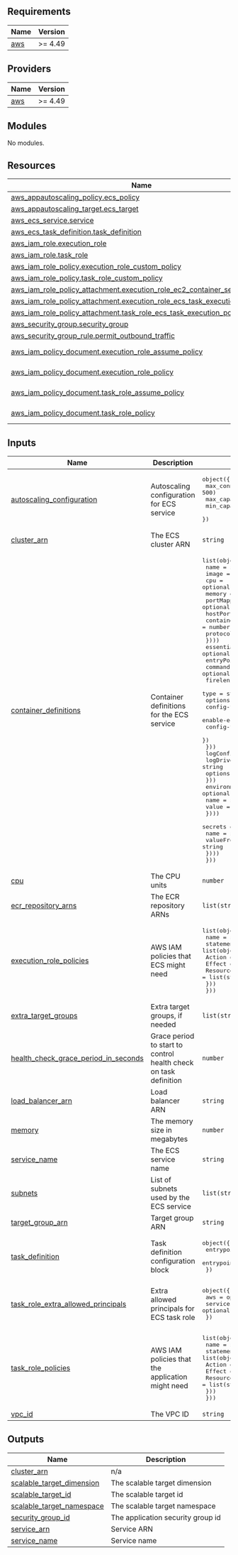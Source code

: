 <!-- BEGIN_TF_DOCS -->
## Requirements

| Name | Version |
|------|---------|
| <a name="requirement_aws"></a> [aws](#requirement\_aws) | >= 4.49 |

## Providers

| Name | Version |
|------|---------|
| <a name="provider_aws"></a> [aws](#provider\_aws) | >= 4.49 |

## Modules

No modules.

## Resources

| Name | Type |
|------|------|
| [aws_appautoscaling_policy.ecs_policy](https://registry.terraform.io/providers/hashicorp/aws/latest/docs/resources/appautoscaling_policy) | resource |
| [aws_appautoscaling_target.ecs_target](https://registry.terraform.io/providers/hashicorp/aws/latest/docs/resources/appautoscaling_target) | resource |
| [aws_ecs_service.service](https://registry.terraform.io/providers/hashicorp/aws/latest/docs/resources/ecs_service) | resource |
| [aws_ecs_task_definition.task_definition](https://registry.terraform.io/providers/hashicorp/aws/latest/docs/resources/ecs_task_definition) | resource |
| [aws_iam_role.execution_role](https://registry.terraform.io/providers/hashicorp/aws/latest/docs/resources/iam_role) | resource |
| [aws_iam_role.task_role](https://registry.terraform.io/providers/hashicorp/aws/latest/docs/resources/iam_role) | resource |
| [aws_iam_role_policy.execution_role_custom_policy](https://registry.terraform.io/providers/hashicorp/aws/latest/docs/resources/iam_role_policy) | resource |
| [aws_iam_role_policy.task_role_custom_policy](https://registry.terraform.io/providers/hashicorp/aws/latest/docs/resources/iam_role_policy) | resource |
| [aws_iam_role_policy_attachment.execution_role_ec2_container_service_policy](https://registry.terraform.io/providers/hashicorp/aws/latest/docs/resources/iam_role_policy_attachment) | resource |
| [aws_iam_role_policy_attachment.execution_role_ecs_task_execution_policy](https://registry.terraform.io/providers/hashicorp/aws/latest/docs/resources/iam_role_policy_attachment) | resource |
| [aws_iam_role_policy_attachment.task_role_ecs_task_execution_policy](https://registry.terraform.io/providers/hashicorp/aws/latest/docs/resources/iam_role_policy_attachment) | resource |
| [aws_security_group.security_group](https://registry.terraform.io/providers/hashicorp/aws/latest/docs/resources/security_group) | resource |
| [aws_security_group_rule.permit_outbound_traffic](https://registry.terraform.io/providers/hashicorp/aws/latest/docs/resources/security_group_rule) | resource |
| [aws_iam_policy_document.execution_role_assume_policy](https://registry.terraform.io/providers/hashicorp/aws/latest/docs/data-sources/iam_policy_document) | data source |
| [aws_iam_policy_document.execution_role_policy](https://registry.terraform.io/providers/hashicorp/aws/latest/docs/data-sources/iam_policy_document) | data source |
| [aws_iam_policy_document.task_role_assume_policy](https://registry.terraform.io/providers/hashicorp/aws/latest/docs/data-sources/iam_policy_document) | data source |
| [aws_iam_policy_document.task_role_policy](https://registry.terraform.io/providers/hashicorp/aws/latest/docs/data-sources/iam_policy_document) | data source |

## Inputs

| Name | Description | Type | Default | Required |
|------|-------------|------|---------|:--------:|
| <a name="input_autoscaling_configuration"></a> [autoscaling\_configuration](#input\_autoscaling\_configuration) | Autoscaling configuration for ECS service | <pre>object({<br>    max_connections_per_container = optional(number, 500)<br>    max_capacity                  = number<br>    min_capacity                  = number<br>  })</pre> | n/a | yes |
| <a name="input_cluster_arn"></a> [cluster\_arn](#input\_cluster\_arn) | The ECS cluster ARN | `string` | n/a | yes |
| <a name="input_container_definitions"></a> [container\_definitions](#input\_container\_definitions) | Container definitions for the ECS service | <pre>list(object({<br>    name   = string<br>    image  = string<br>    cpu    = optional(number)<br>    memory = optional(number)<br>    portMappings = optional(list(object({<br>      hostPort      = optional(number)<br>      containerPort = number<br>      protocol      = string<br>    })))<br>    essential  = optional(bool)<br>    entryPoint = optional(list(string))<br>    command    = optional(list(string))<br>    firelensConfiguration = optional(object({<br>      type = string<br>      options = object({<br>        config-file-type        = string<br>        enable-ecs-log-metadata = string<br>        config-file-value       = string<br>      })<br>    }))<br>    logConfiguration = optional(object({<br>      logDriver = string<br>      options   = optional(map(string))<br>    }))<br>    environment = optional(list(object({<br>      name  = string<br>      value = string<br>    })))<br>    secrets = optional(list(object({<br>      name      = string<br>      valueFrom = string<br>    })))<br>  }))</pre> | n/a | yes |
| <a name="input_cpu"></a> [cpu](#input\_cpu) | The CPU units | `number` | `1024` | no |
| <a name="input_ecr_repository_arns"></a> [ecr\_repository\_arns](#input\_ecr\_repository\_arns) | The ECR repository ARNs | `list(string)` | `[]` | no |
| <a name="input_execution_role_policies"></a> [execution\_role\_policies](#input\_execution\_role\_policies) | AWS IAM policies that ECS might need | <pre>list(object({<br>    name = string<br>    statement = list(object({<br>      Action   = list(string)<br>      Effect   = string<br>      Resource = list(string)<br>    }))<br>  }))</pre> | `[]` | no |
| <a name="input_extra_target_groups"></a> [extra\_target\_groups](#input\_extra\_target\_groups) | Extra target groups, if needed | `list(string)` | `[]` | no |
| <a name="input_health_check_grace_period_in_seconds"></a> [health\_check\_grace\_period\_in\_seconds](#input\_health\_check\_grace\_period\_in\_seconds) | Grace period to start to control health check on task definition | `number` | n/a | yes |
| <a name="input_load_balancer_arn"></a> [load\_balancer\_arn](#input\_load\_balancer\_arn) | Load balancer ARN | `string` | n/a | yes |
| <a name="input_memory"></a> [memory](#input\_memory) | The memory size in megabytes | `number` | `2048` | no |
| <a name="input_service_name"></a> [service\_name](#input\_service\_name) | The ECS service name | `string` | n/a | yes |
| <a name="input_subnets"></a> [subnets](#input\_subnets) | List of subnets used by the ECS service | `list(string)` | n/a | yes |
| <a name="input_target_group_arn"></a> [target\_group\_arn](#input\_target\_group\_arn) | Target group ARN | `string` | n/a | yes |
| <a name="input_task_definition"></a> [task\_definition](#input\_task\_definition) | Task definition configuration block | <pre>object({<br>    entrypoint_container_name = string<br>    entrypoint_container_port = number<br>  })</pre> | n/a | yes |
| <a name="input_task_role_extra_allowed_principals"></a> [task\_role\_extra\_allowed\_principals](#input\_task\_role\_extra\_allowed\_principals) | Extra allowed principals for ECS task role | <pre>object({<br>    aws      = optional(list(string))<br>    services = optional(list(string))<br>  })</pre> | <pre>{<br>  "aws": [],<br>  "services": []<br>}</pre> | no |
| <a name="input_task_role_policies"></a> [task\_role\_policies](#input\_task\_role\_policies) | AWS IAM policies that the application might need | <pre>list(object({<br>    name = string<br>    statement = list(object({<br>      Action   = list(string)<br>      Effect   = string<br>      Resource = list(string)<br>    }))<br>  }))</pre> | `[]` | no |
| <a name="input_vpc_id"></a> [vpc\_id](#input\_vpc\_id) | The VPC ID | `string` | n/a | yes |

## Outputs

| Name | Description |
|------|-------------|
| <a name="output_cluster_arn"></a> [cluster\_arn](#output\_cluster\_arn) | n/a |
| <a name="output_scalable_target_dimension"></a> [scalable\_target\_dimension](#output\_scalable\_target\_dimension) | The scalable target dimension |
| <a name="output_scalable_target_id"></a> [scalable\_target\_id](#output\_scalable\_target\_id) | The scalable target id |
| <a name="output_scalable_target_namespace"></a> [scalable\_target\_namespace](#output\_scalable\_target\_namespace) | The scalable target namespace |
| <a name="output_security_group_id"></a> [security\_group\_id](#output\_security\_group\_id) | The application security group id |
| <a name="output_service_arn"></a> [service\_arn](#output\_service\_arn) | Service ARN |
| <a name="output_service_name"></a> [service\_name](#output\_service\_name) | Service name |
<!-- END_TF_DOCS -->